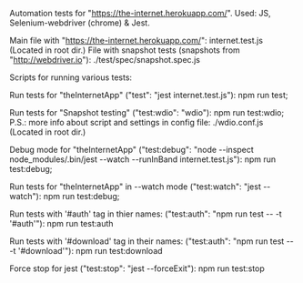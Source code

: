 Automation tests for "https://the-internet.herokuapp.com/".
Used: JS, Selenium-webdriver (chrome) & Jest.

Main file with "https://the-internet.herokuapp.com/": internet.test.js (Located in root dir.)
File with snapshot tests (snapshots from "http://webdriver.io"): ./test/spec/snapshot.spec.js

Scripts for running various tests:

Run tests for "theInternetApp" ("test": "jest internet.test.js"): npm run test;

Run tests for "Snapshot testing" ("test:wdio": "wdio"): npm run test:wdio; P.S.: more info about script and settings in config file: ./wdio.conf.js (Located in root dir.)

Debug mode for "theInternetApp" ("test:debug": "node --inspect node_modules/.bin/jest --watch --runInBand internet.test.js"): npm run test:debug;

Run tests for "theInternetApp" in --watch mode ("test:watch": "jest --watch"): npm run test:debug;

Run tests with '#auth' tag in thier names: ("test:auth": "npm run test -- -t '#auth'"): npm run test:auth

Run tests with '#download' tag in their names: ("test:auth": "npm run test -- -t '#download'"): npm run test:download

Force stop for jest ("test:stop": "jest --forceExit"): npm run test:stop
